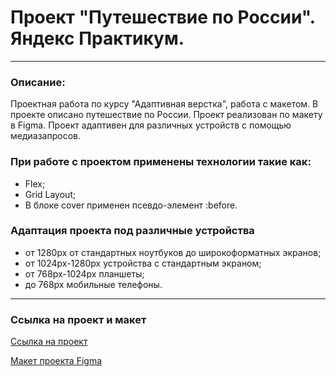 # Проект "Путешествие по России". Яндекс Практикум.
---
### Описание:
Проектная работа по курсу "Адаптивная верстка", работа с макетом. В проекте описано путешествие по России.
Проект реализован по макету в Figma.
Проект адаптивен для различных устройств с помощью медиазапросов.

### При работе с проектом применены технологии такие как:
* Flex;
* Grid Layout;
* В блоке cover применен псевдо-элемент :before.

### Адаптация проекта под различные устройства
* от 1280px от стандартных ноутбуков до широкоформатных экранов;
 * от 1024px-1280px устройства с стандартным экраном;
 * от 768px-1024px планшеты;
 * до 768px мобильные телефоны.

 ---
### Ссылка на проект и макет

[Ссылка на проект](https://kuban23.github.io/russian-travel/)

[Макет проекта Figma](https://code.s3.yandex.net/web-developer/project-2/Russia-desktop-and-mobile.fig)



